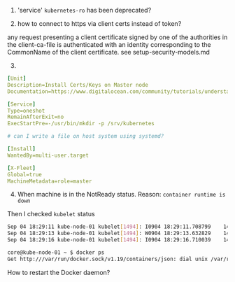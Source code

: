 1. 'service' `kubernetes-ro` has been deprecated?

2. how to connect to https via client certs instead of token?

any request presenting a client certificate signed by one of the authorities in the client-ca-file is authenticated with an identity corresponding to the CommonName of the client certificate. see setup-security-models.md

3.

```yaml
[Unit]
Description=Install Certs/Keys on Master node
Documentation=https://www.digitalocean.com/community/tutorials/understanding-systemd-units-and-unit-files

[Service]
Type=oneshot
RemainAfterExit=no
ExecStartPre=-/usr/bin/mkdir -p /srv/kubernetes

# can I write a file on host system using systemd?

[Install]
WantedBy=multi-user.target

[X-Fleet]
Global=true
MachineMetadata=role=master
```

4. When machine is in the NotReady status. Reason: `container runtime is down`

Then I checked `kubelet` status

```bash
Sep 04 18:29:11 kube-node-01 kubelet[1494]: I0904 18:29:11.708799    1494 kubelet.go:1735] Skipping pod synchronization, container runtime is not up.
Sep 04 18:29:13 kube-node-01 kubelet[1494]: W0904 18:29:13.632829    1494 container_manager_linux.go:173] [ContainerManager] Failed to ensure state of "/docker-daemon": failed to find pid of Docker container: fork/exec /usr/bin/pidof: cannot allocate memory
Sep 04 18:29:16 kube-node-01 kubelet[1494]: I0904 18:29:16.710039    1494 kubelet.go:1735] Skipping pod synchronization, container runtime is not up.
```

```bash
core@kube-node-01 ~ $ docker ps
Get http:///var/run/docker.sock/v1.19/containers/json: dial unix /var/run/docker.sock: no such file or directory. Are you trying to connect to a TLS-enabled daemon without TLS?
```

How to restart the Docker daemon?
